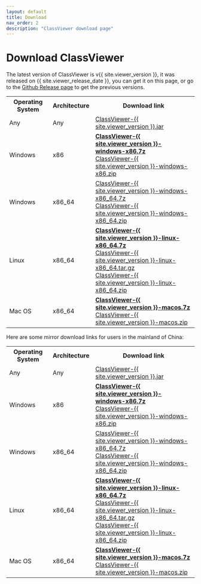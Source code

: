 ```yaml
---
layout: default
title: Download
nav_order: 2
description: "ClassViewer download page"
---
```


# Download ClassViewer

The latest version of ClassViewer is v{{ site.viewer_version }},  it was released on {{ site.viewer_release_date }}, you can get it on this page, or go to the [Github Release page](https://github.com/ClassViewer/ClassViewer/releases) to get the previous versions.



<table>
  <tr>
    <th>Operating System</th>
    <th>Architecture</th>
    <th>Download link</th>
  </tr>
  <tr>
    <td>Any</td>
    <td>Any</td>
    <td><a href="{{ site.viewer_download_base }}/v{{ site.viewer_version }}/ClassViewer-{{ site.viewer_version }}.jar">ClassViewer-{{ site.viewer_version }}.jar</a></td>
  </tr>
  <tr>
    <td>Windows</td>
    <td>x86</td>
    <td>
      <a href="{{ site.viewer_download_base }}/v{{ site.viewer_version }}/ClassViewer-{{ site.viewer_version }}-windows-x86.7z"><b>ClassViewer-{{ site.viewer_version }}-windows-x86.7z</b></a><br>
      <a href="{{ site.viewer_download_base }}/v{{ site.viewer_version }}/ClassViewer-{{ site.viewer_version }}-windows-x86.zip">ClassViewer-{{ site.viewer_version }}-windows-x86.zip</a>
    </td>
  </tr>
  <tr>
    <td>Windows</td>
    <td>x86_64</td>
    <td>
      <a href="{{ site.viewer_download_base }}/v{{ site.viewer_version }}/ClassViewer-{{ site.viewer_version }}-windows-x86_64.7z">ClassViewer-{{ site.viewer_version }}-windows-x86_64.7z</a><br>
      <a href="{{ site.viewer_download_base }}/v{{ site.viewer_version }}/ClassViewer-{{ site.viewer_version }}-windows-x86_64.zip">ClassViewer-{{ site.viewer_version }}-windows-x86_64.zip</a>
    </td>
  </tr>
  <tr>
    <td>Linux</td>
    <td>x86_64</td>
    <td>
      <a href="{{ site.viewer_download_base }}/v{{ site.viewer_version }}/ClassViewer-{{ site.viewer_version }}-linux-x86_64.7z"><b>ClassViewer-{{ site.viewer_version }}-linux-x86_64.7z</b></a> <br>
      <a href="{{ site.viewer_download_base }}/v{{ site.viewer_version }}/ClassViewer-{{ site.viewer_version }}-linux-x86_64.tar.gz">ClassViewer-{{ site.viewer_version }}-linux-x86_64.tar.gz</a> <br>
      <a href="{{ site.viewer_download_base }}/v{{ site.viewer_version }}/ClassViewer-{{ site.viewer_version }}-linux-x86_64.zip">ClassViewer-{{ site.viewer_version }}-linux-x86_64.zip</a>
    </td>
  </tr>
  <tr>
    <td>Mac OS</td>
    <td>x86_64</td>
    <td>
      <a href="{{ site.viewer_download_base }}/v{{ site.viewer_version }}/ClassViewer-{{ site.viewer_version }}-macos.7z"><b>ClassViewer-{{ site.viewer_version }}-macos.7z</b></a> <br>
      <a href="{{ site.viewer_download_base }}/v{{ site.viewer_version }}/ClassViewer-{{ site.viewer_version }}-macos.zip">ClassViewer-{{ site.viewer_version }}-macos.zip</a>
    </td>
  </tr>
</table>



Here are some mirror download links for users in the mainland of China:

<table>
  <tr>
    <th>Operating System</th>
    <th>Architecture</th>
    <th>Download link</th>
  </tr>
  <tr>
    <td>Any</td>
    <td>Any</td>
    <td><a href="{{ site.viewer_mirror_download_base }}/v{{ site.viewer_version }}/ClassViewer-{{ site.viewer_version }}.jar">ClassViewer-{{ site.viewer_version }}.jar</a></td>
  </tr>
  <tr>
    <td>Windows</td>
    <td>x86</td>
    <td>
      <a href="{{ site.viewer_mirror_download_base }}/v{{ site.viewer_version }}/ClassViewer-{{ site.viewer_version }}-windows-x86.7z"><b>ClassViewer-{{ site.viewer_version }}-windows-x86.7z</b></a><br>
      <a href="{{ site.viewer_mirror_download_base }}/v{{ site.viewer_version }}/ClassViewer-{{ site.viewer_version }}-windows-x86.zip">ClassViewer-{{ site.viewer_version }}-windows-x86.zip</a>
    </td>
  </tr>
  <tr>
    <td>Windows</td>
    <td>x86_64</td>
    <td>
      <a href="{{ site.viewer_mirror_download_base }}/v{{ site.viewer_version }}/ClassViewer-{{ site.viewer_version }}-windows-x86_64.7z">ClassViewer-{{ site.viewer_version }}-windows-x86_64.7z</a><br>
      <a href="{{ site.viewer_mirror_download_base }}/v{{ site.viewer_version }}/ClassViewer-{{ site.viewer_version }}-windows-x86_64.zip">ClassViewer-{{ site.viewer_version }}-windows-x86_64.zip</a>
    </td>
  </tr>
  <tr>
    <td>Linux</td>
    <td>x86_64</td>
    <td>
      <a href="{{ site.viewer_mirror_download_base }}/v{{ site.viewer_version }}/ClassViewer-{{ site.viewer_version }}-linux-x86_64.7z"><b>ClassViewer-{{ site.viewer_version }}-linux-x86_64.7z</b></a> <br>
      <a href="{{ site.viewer_mirror_download_base }}/v{{ site.viewer_version }}/ClassViewer-{{ site.viewer_version }}-linux-x86_64.tar.gz">ClassViewer-{{ site.viewer_version }}-linux-x86_64.tar.gz</a> <br>
      <a href="{{ site.viewer_mirror_download_base }}/v{{ site.viewer_version }}/ClassViewer-{{ site.viewer_version }}-linux-x86_64.zip">ClassViewer-{{ site.viewer_version }}-linux-x86_64.zip</a>
    </td>
  </tr>
  <tr>
    <td>Mac OS</td>
    <td>x86_64</td>
    <td>
      <a href="{{ site.viewer_mirror_download_base }}/v{{ site.viewer_version }}/ClassViewer-{{ site.viewer_version }}-macos.7z"><b>ClassViewer-{{ site.viewer_version }}-macos.7z</b></a> <br>
      <a href="{{ site.viewer_mirror_download_base }}/v{{ site.viewer_version }}/ClassViewer-{{ site.viewer_version }}-macos.zip">ClassViewer-{{ site.viewer_version }}-macos.zip</a>
    </td>
  </tr>
</table>
